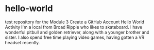 # hello-world
test repository for the Module 3 Create a GitHub Account Hello World Activity
I'm a local from Broad Ripple who likes to skateboard. I have wonderful pitbull and golden retriever, along with a younger brother and sister. I also spend free time playing video games, having gotten a VR headset recently.
